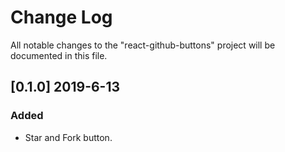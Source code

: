 # Change Log

All notable changes to the "react-github-buttons" project will be documented in this file.

## [0.1.0] 2019-6-13
### Added

- Star and Fork button.
